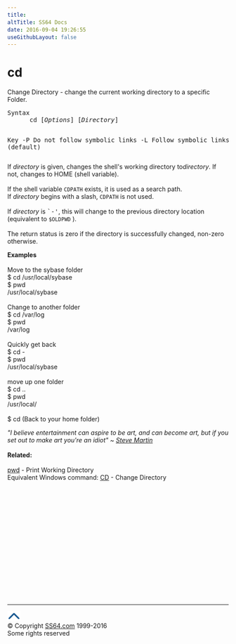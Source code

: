 ```yaml
---
title:
altTitle: SS64 Docs
date: 2016-09-04 19:26:55
useGithubLayout: false
---
```

<!-- #BeginLibraryItem "/Library/head_bash.lbi" --><!-- #EndLibraryItem --><h1>cd</h1>  
<p>Change Directory - change the current working 
  directory to a specific Folder.<br>
</p>
<pre>Syntax 
      cd [<i>Options</i>] [<i>Directory</i>]

Key
    -P    Do not follow symbolic links
    -L    Follow symbolic links (default)</pre>
<p>If <var>directory</var> is given, changes the shell's working directory to<var>directory</var>. If not, changes to <span class="code">HOME</span> (shell variable).<br>
<br>
If the shell variable <code>CDPATH</code> exists, it is used as a search path. 
<br>
If <var>directory</var> begins with a slash, <code>CDPATH</code> is not used. 
<br>
<br>
If <var>directory</var> is <samp>`-'</samp>, this will change to the previous 
directory location (equivalent to <code>$OLDPWD</code> ). <br>
<br>
The return status is zero if the directory is successfully changed, non-zero otherwise.</p>
<p><b>Examples</b><br>
<br>
Move to the sybase folder<br>
<span class="code">$ cd  /usr/local/sybase<br>
$ pwd<br>
/usr/local/sybase</span><br>
<br>
Change to another folder<br>
<span class="code">$ cd /var/log<br>
$ pwd<br>
/var/log</span><br>
<br>
Quickly get back<br>
<span class="code">$ cd - <br>
$ pwd<br>
/usr/local/sybase</span><br>
<br>
move up one folder<br>
<span class="code">$ cd ..<br>
$ pwd<br>
/usr/local/</span><br>
<br>
<span class="code">$ cd</span>     (Back to your home folder)</p>
<p><i class="quote">"I believe entertainment can aspire to be art, and can 
  become art, but if you set out to make art you're an idiot" ~ <a href="http://www.stevemartin.com/">Steve 
  Martin</a> </i><br>
  <br>
  <b> Related:</b><br>
  <br>
  <a href="pwd.html">pwd</a> - Print Working Directory<br>
  Equivalent Windows  command:
<a href="../nt/cd.html">CD</a> - Change Directory </p><!-- #BeginLibraryItem "/Library/foot_bash.lbi" --><p><script async="" src="//pagead2.googlesyndication.com/pagead/js/adsbygoogle.js"></script>
<!-- bash300 -->
<ins class="adsbygoogle" style="display:inline-block;width:300px;height:250px" data-ad-client="ca-pub-6140977852749469" data-ad-slot="4615356305"></ins>
<script>
(adsbygoogle = window.adsbygoogle || []).push({});
</script></p>
<hr>
<div id="bl" class="footer"><a href="#"><img src="../images/top.png" width="30" height="22" alt="Back to the Top"></a></div>
<div id="br" class="footer, tagline">© Copyright <a href="http://ss64.com/">SS64.com</a> 1999-2016<br>
Some rights reserved</div><!-- #EndLibraryItem -->

